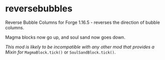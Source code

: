 # reversebubbles
Reverse Bubble Columns for Forge 1.16.5 - reverses the direction of bubble columns.

Magma blocks now go up, and soul sand now goes down.

_This mod is likely to be incompatible with any other mod that provides a Mixin for_ `MagmaBlock.tick()` or `SoulSandBlock.tick()`.
